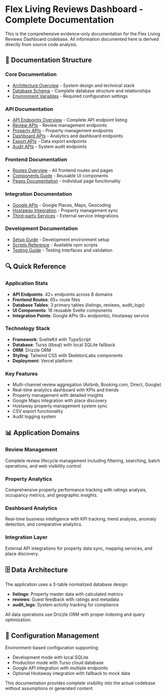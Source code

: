 # Flex Living Reviews Dashboard - Complete Documentation

This is the comprehensive evidence-only documentation for the Flex Living Reviews Dashboard codebase. All information documented here is derived directly from source code analysis.

## 📁 Documentation Structure

### Core Documentation
- [Architecture Overview](./ARCHITECTURE.md) - System design and technical stack
- [Database Schema](./DATABASE.md) - Complete database structure and relationships
- [Environment Variables](./ENVIRONMENT.md) - Required configuration settings

### API Documentation  
- [API Endpoints Overview](./api/README.md) - Complete API endpoint listing
- [Review APIs](./api/reviews.md) - Review management endpoints
- [Property APIs](./api/properties.md) - Property management endpoints
- [Dashboard APIs](./api/dashboard.md) - Analytics and dashboard endpoints
- [Export APIs](./api/export.md) - Data export endpoints
- [Audit APIs](./api/audit.md) - System audit endpoints

### Frontend Documentation
- [Routes Overview](./frontend/README.md) - All frontend routes and pages
- [Components Guide](./frontend/components.md) - Reusable UI components
- [Pages Documentation](./frontend/pages.md) - Individual page functionality

### Integration Documentation
- [Google APIs](./integrations/google.md) - Google Places, Maps, Geocoding
- [Hostaway Integration](./integrations/hostaway.md) - Property management sync
- [Third-party Services](./integrations/services.md) - External service integrations

### Development Documentation
- [Setup Guide](./SETUP.md) - Development environment setup
- [Scripts Reference](./SCRIPTS.md) - Available npm scripts
- [Testing Guide](./TESTING.md) - Testing interfaces and validation

## 🔍 Quick Reference

### Application Stats
- **API Endpoints**: 42+ endpoints across 8 domains
- **Frontend Routes**: 65+ route files
- **Database Tables**: 3 primary tables (listings, reviews, audit_logs)
- **UI Components**: 16 reusable Svelte components
- **Integration Points**: Google APIs (8+ endpoints), Hostaway service

### Technology Stack
- **Framework**: SvelteKit with TypeScript
- **Database**: Turso (libsql) with local SQLite fallback
- **ORM**: Drizzle ORM
- **Styling**: Tailwind CSS with SkeletonLabs components
- **Deployment**: Vercel platform

### Key Features
- Multi-channel review aggregation (Airbnb, Booking.com, Direct, Google)
- Real-time analytics dashboard with KPIs and trends
- Property management with detailed insights
- Google Maps integration with place discovery
- Hostaway property management system sync
- CSV export functionality
- Audit logging system

## 📊 Application Domains

### Review Management
Complete review lifecycle management including filtering, searching, batch operations, and web visibility control.

### Property Analytics
Comprehensive property performance tracking with ratings analysis, occupancy metrics, and geographic insights.

### Dashboard Analytics
Real-time business intelligence with KPI tracking, trend analysis, anomaly detection, and comparative analytics.

### Integration Layer
External API integrations for property data sync, mapping services, and place discovery.

## 🗄️ Data Architecture

The application uses a 3-table normalized database design:
- **listings**: Property master data with calculated metrics
- **reviews**: Guest feedback with ratings and metadata
- **audit_logs**: System activity tracking for compliance

All data operations use Drizzle ORM with proper indexing and query optimization.

## 🔧 Configuration Management

Environment-based configuration supporting:
- Development mode with local SQLite
- Production mode with Turso cloud database
- Google API integration with multiple endpoints
- Optional Hostaway integration with fallback to mock data

This documentation provides complete visibility into the actual codebase without assumptions or generated content.

